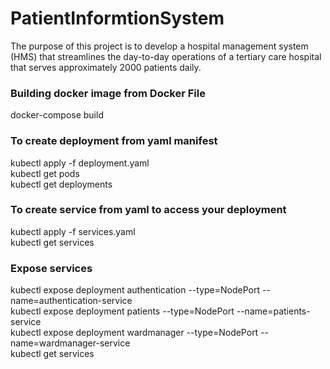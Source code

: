 # PatientInformtionSystem
The purpose of this project is to develop a hospital management system (HMS) that streamlines the day-to-day operations of a tertiary care hospital that serves approximately 2000 patients daily. 

### Building docker image from Docker File
docker-compose build

### To create deployment from yaml manifest
kubectl apply -f deployment.yaml <br />
kubectl get pods <br />
kubectl get deployments 

### To create service from yaml to access your deployment
kubectl apply -f services.yaml <br />
kubectl get services

### Expose services
kubectl expose deployment authentication --type=NodePort --name=authentication-service <br />
kubectl expose deployment patients --type=NodePort --name=patients-service <br />
kubectl expose deployment wardmanager --type=NodePort --name=wardmanager-service <br />
kubectl get services
